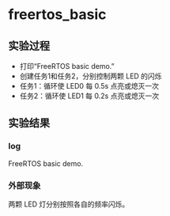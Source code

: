 # freertos_basic

## 实验过程

+ 打印“FreeRTOS basic demo.”
+ 创建任务1和任务2，分别控制两颗 LED 的闪烁
+ 任务1：循环使 LED0 每 0.5s 点亮或熄灭一次
+ 任务2：循环使 LED1 每 0.2s 点亮或熄灭一次

## 实验结果

### log
FreeRTOS basic demo.

### 外部现象

两颗 LED 灯分别按照各自的频率闪烁。